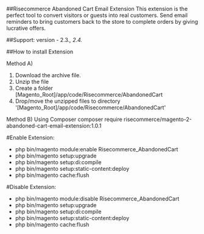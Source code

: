 ##Risecommerce Abandoned Cart Email Extension
This extension is the perfect tool to convert visitors or guests into real customers. Send email reminders to bring customers back to the store to complete orders by giving lucrative offers.

##Support: 
version - 2.3.*, 2.4.*

##How to install Extension 

Method A)

1. Download the archive file.
2. Unzip the file
3. Create a folder [Magento_Root]/app/code/Risecommerce/AbandonedCart
4. Drop/move the unzipped files to directory '[Magento_Root]/app/code/Risecommerce/AbandonedCart'

Method B)
Using Composer
composer require risecommerce/magento-2-abandoned-cart-email-extension:1.0.1
      
#Enable Extension:
- php bin/magento module:enable Risecommerce_AbandonedCart
- php bin/magento setup:upgrade
- php bin/magento setup:di:compile
- php bin/magento setup:static-content:deploy
- php bin/magento cache:flush

#Disable Extension:
- php bin/magento module:disable Risecommerce_AbandonedCart
- php bin/magento setup:upgrade
- php bin/magento setup:di:compile
- php bin/magento setup:static-content:deploy
- php bin/magento cache:flush
